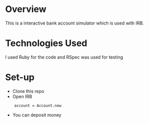# Overview

This is a interactive bank account simulator which is used with IRB.


# Technologies Used

I used Ruby for the code and RSpec was used for testing

# Set-up

* Clone this repo
* Open IRB
``` require './account.rb'
    account = Account.new
```
* You can deposit money
``` account.deposit(100)
```
